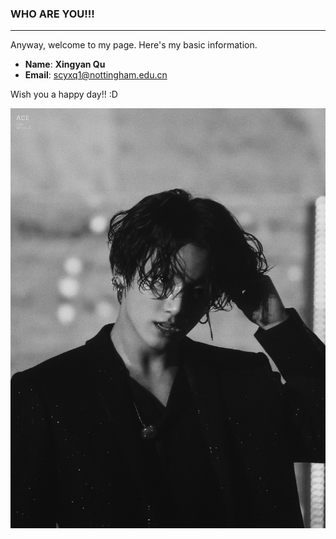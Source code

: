 ### WHO ARE YOU!!!
-------------------

Anyway, welcome to my page. 
Here's my basic information.

* __Name__: **Xingyan Qu**
* __Email__: <scyxq1@nottingham.edu.cn>

Wish you a happy day!! :D

![alt text](../images/baby.jpeg)